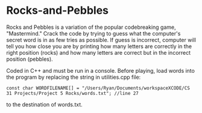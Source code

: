 # Rocks-and-Pebbles

Rocks and Pebbles is a variation of the popular codebreaking game, "Mastermind." Crack the code by trying to guess what the computer's secret word is in as few tries as possible. If guess is incorrect, computer will tell you how close you are by printing how many letters are correctly in the right position (rocks) and how many letters are correct but in the incorrect position (pebbles).

Coded in C++ and must be run in a console. Before playing, load words into the program by replacing the string in utilities.cpp file:
    
    const char WORDFILENAME[] = "/Users/Ryan/Documents/workspaceXCODE/CS 31 Projects/Project 5 Rocks/words.txt"; //line 27

to the destination of words.txt.
